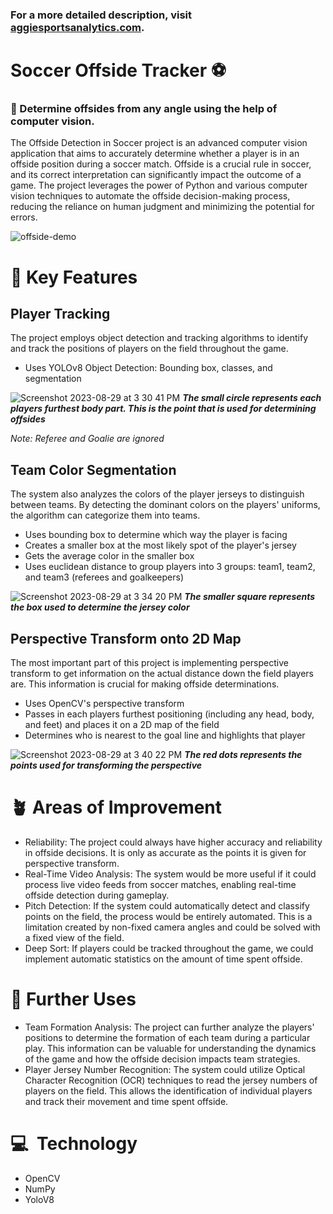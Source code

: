 ### For a more detailed description, visit [aggiesportsanalytics.com](https://aggiesportsanalytics.com/projects/soccer-offside-tracker).

# Soccer Offside Tracker ⚽️

### 🏁 Determine offsides from any angle using the help of computer vision.

The Offside Detection in Soccer project is an advanced computer vision application that aims to accurately determine whether a player is in an offside position during a soccer match. Offside is a crucial rule in soccer, and its correct interpretation can significantly impact the outcome of a game. The project leverages the power of Python and various computer vision techniques to automate the offside decision-making process, reducing the reliance on human judgment and minimizing the potential for errors.

![offside-demo](https://github.com/SACUCD/SoccerOffsideTracker/assets/54915593/18c97138-297c-4acf-98be-8371ec965156)

# 🔑 Key Features
## Player Tracking
The project employs object detection and tracking algorithms to identify and track the positions of players on the field throughout the game.
- Uses YOLOv8 Object Detection: Bounding box, classes, and segmentation

![Screenshot 2023-08-29 at 3 30 41 PM](https://github.com/SACUCD/SoccerOffsideTracker/assets/54915593/6a5fa29a-cd3d-4efa-b6dc-80440241b970)
***The small circle represents each players furthest body part. This is the point that is used for determining offsides***

*Note: Referee and Goalie are ignored*

## Team Color Segmentation
The system also analyzes the colors of the player jerseys to distinguish between teams. By detecting the dominant colors on the players' uniforms, the algorithm can categorize them into teams.

- Uses bounding box to determine which way the player is facing
- Creates a smaller box at the most likely spot of the player's jersey
- Gets the average color in the smaller box
- Uses euclidean distance to group players into 3 groups: team1, team2, and team3 (referees and goalkeepers)

![Screenshot 2023-08-29 at 3 34 20 PM](https://github.com/SACUCD/SoccerOffsideTracker/assets/54915593/997e5746-d37a-40d5-bad7-ed487c5488ac)
***The smaller square represents the box used to determine the jersey color***

## Perspective Transform onto 2D Map
The most important part of this project is implementing perspective transform to get information on the actual distance down the field players are. This information is crucial for making offside determinations.

- Uses OpenCV's perspective transform
- Passes in each players furthest positioning (including any head, body, and feet) and places it on a 2D map of the field
- Determines who is nearest to the goal line and highlights that player

![Screenshot 2023-08-29 at 3 40 22 PM](https://github.com/SACUCD/SoccerOffsideTracker/assets/54915593/8b7bf324-b535-41a2-838f-3d49c8eca171)
***The red dots represents the points used for transforming the perspective***

# 🪴 Areas of Improvement
- Reliability: The project could always have higher accuracy and reliability in offside decisions. It is only as accurate as the points it is given for perspective transform.
- Real-Time Video Analysis: The system would be more useful if it could process live video feeds from soccer matches, enabling real-time offside detection during gameplay.
- Pitch Detection: If the system could automatically detect and classify points on the field, the process would be entirely automated. This is a limitation created by non-fixed camera angles and could be solved with a fixed view of the field.
- Deep Sort: If players could be tracked throughout the game, we could implement automatic statistics on the amount of time spent offside.

# 🚀 Further Uses
- Team Formation Analysis: The project can further analyze the players' positions to determine the formation of each team during a particular play. This information can be valuable for understanding the dynamics of the game and how the offside decision impacts team strategies.
- Player Jersey Number Recognition: The system could utilize Optical Character Recognition (OCR) techniques to read the jersey numbers of players on the field. This allows the identification of individual players and track their movement and time spent offside.

# 💻  Technology
- OpenCV
- NumPy
- YoloV8
